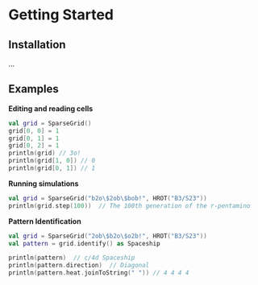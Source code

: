 # Getting Started

## Installation

...

## Examples

**Editing and reading cells**
```kotlin
val grid = SparseGrid()
grid[0, 0] = 1
grid[0, 1] = 1
grid[0, 2] = 1
println(grid) // 3o!
println(grid[1, 0]) // 0
println(grid[0, 1]) // 1
```

**Running simulations**
```kotlin
val grid = SparseGrid("b2o\$2ob\$bob!", HROT("B3/S23"))
println(grid.step(100))  // The 100th generation of the r-pentamino
```

**Pattern Identification**
```kotlin
val grid = SparseGrid("2ob\$b2o\$o2b!", HROT("B3/S23"))
val pattern = grid.identify() as Spaceship

println(pattern)  // c/4d Spaceship
println(pattern.direction)  // Diagonal
println(pattern.heat.joinToString(" ")) // 4 4 4 4
```
